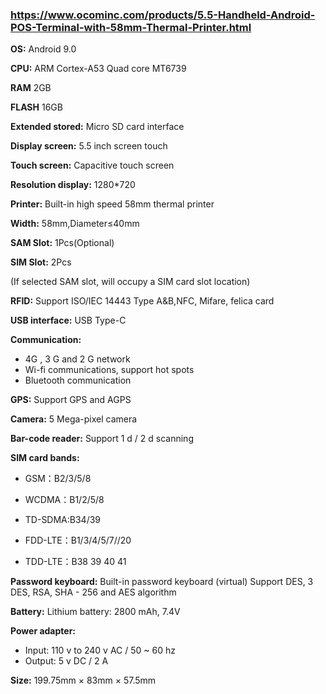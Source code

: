 ### https://www.ocominc.com/products/5.5-Handheld-Android-POS-Terminal-with-58mm-Thermal-Printer.html

<b>OS:</b> Android 9.0

<b>CPU:</b> ARM Cortex-A53  Quad core MT6739

<b>RAM</b> 2GB

<b>FLASH</b> 16GB

<b>Extended stored:</b> Micro SD card interface

<b>Display screen:</b> 5.5  inch screen touch

<b>Touch screen:</b> Capacitive  touch  screen

<b>Resolution display:</b> 1280*720

<b>Printer:</b> Built-in high speed 58mm thermal printer

<b>Width:</b> 58mm,Diameter≤40mm

<b>SAM Slot:</b> 1Pcs(Optional)

<b>SIM Slot:</b> 2Pcs

(If  selected SAM slot, will occupy a SIM card slot location)

<b>RFID:</b> Support ISO/IEC 14443 Type  A&B,NFC, Mifare, felica card

<b>USB interface:</b> USB Type-C

<b>Communication:</b>
- 4G , 3 G and 2 G network
- Wi-fi communications, support hot spots
- Bluetooth communication

<b>GPS:</b> Support GPS and AGPS

<b>Camera:</b> 5 Mega-pixel camera

<b>Bar-code reader:</b> Support 1 d / 2 d scanning

<b>SIM card bands:</b>
- GSM：B2/3/5/8

- WCDMA：B1/2/5/8

- TD-SDMA:B34/39

- FDD-LTE：B1/3/4/5/7//20

- TDD-LTE：B38 39 40 41

<b>Password keyboard:</b> Built-in password keyboard (virtual) Support DES, 3 DES, RSA, SHA - 256 and AES algorithm

<b>Battery:</b> Lithium battery: 2800 mAh, 7.4V

<b>Power adapter:</b>
- Input: 110 v to 240 v AC / 50 ~ 60 hz
- Output: 5 v DC / 2 A

<b>Size:</b> 199.75mm × 83mm × 57.5mm
